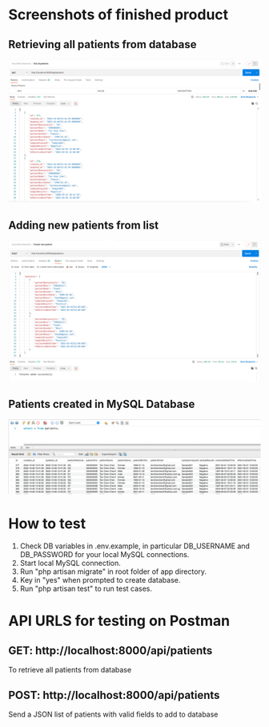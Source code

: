 # Screenshots of finished product
## Retrieving all patients from database
![alt text](https://github.com/ebilsanta/accredify-backend-exercise-1/blob/main/readme_images/get_all_patients.png?raw=true)
## Adding new patients from list
![alt text](https://github.com/ebilsanta/accredify-backend-exercise-1/blob/main/readme_images/create_new_patients.png?raw=true)
## Patients created in MySQL Database
![alt text](https://github.com/ebilsanta/accredify-backend-exercise-1/blob/main/readme_images/database.png?raw=true)

# How to test
1. Check DB variables in .env.example, in particular DB_USERNAME and DB_PASSWORD for your  local MySQL connections.
2. Start local MySQL connection.
3. Run "php artisan migrate" in root folder of app directory.
4. Key in "yes" when prompted to create database.
5. Run "php artisan test" to run test cases.

# API URLS for testing on Postman
## GET: http://localhost:8000/api/patients
To retrieve all patients from database  
## POST: http://localhost:8000/api/patients
Send a JSON list of patients with valid fields to add to database



